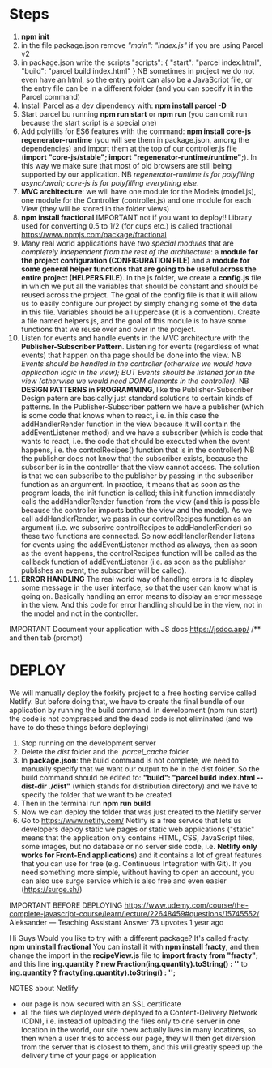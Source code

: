 # Steps
1. **npm init**
2. in the file package.json remove *"main": "index.js"* if you are using Parcel v2
3. in package.json write the scripts
   "scripts": {
    "start": "parcel index.html",
    "build": "parcel build index.html"
    }
  NB sometimes in project we do not even have an html, so the entry point can also be a JavaScript file,
  or the entry file can be in a different folder (and you can specify it in the Parcel command)
4. Install Parcel as a dev dipendency with: **npm install parcel -D**
5. Start parcel bu running **npm run start** or **npm run** (you can omit run because the start script is a special one)
6. Add polyfills for ES6 features with the command: **npm install core-js regenerator-runtime** (you will see them in package.json, among the dependencies) and import them at the top of our controller.js file (**import "core-js/stable"; import "regenerator-runtime/runtime";**). In this way we make sure that most of old browsers are still being supported by our application. NB *regenerator-runtime is for polyfilling async/await; core-js is for polyfilling everything else*.
7. **MVC architecture**: we will have one module for the Models (model.js), one module for the Controller (controller.js) and one module for each View (they will be stored in the folder views)
8. **npm install fractional** IMPORTANT not if you want to deploy!! Library used for converting 0.5 to 1/2 (for cups etc.) is called fractional https://www.npmjs.com/package/fractional
9. Many real world applications have *two special modules* that are *completely independent from the rest of the architecture*: a **module for the project configuration (CONFIGURATION FILE)** and a **module for some general helper functions that are going to be useful across the entire project (HELPERS FILE)**. In the js folder, we create a **config.js** file in which we put all the variables that should be constant and should be reused across the project. The goal of the config file is that it will allow us to easily configure our project by simply changing some of the data in this file. Variables should be all uppercase (it is a convention). Create a file named helpers.js, and the goal of this module is to have some functions that we reuse over and over in the project.
10. Listen for events and handle events in the MVC architecture with the **Publisher-Subscriber Pattern**. Listening for events (regardless of what events) that happen on tha page should be done into the view. NB *Events should be handled in the controller (otherwise we would have application logic in the view); BUT Events should be listened for in the view (otherwise we would need DOM elements in the controller)*. NB **DESIGN PATTERNS in PROGRAMMING**, like the Publisher-Subscriber Design patern are basically just standard solutions to certain kinds of patterns. In the Publisher-Subscriber pattern we have a publisher (which is some code that knows when to react, i.e. in this case the addHandlerRender function in the view because it will contain the addEventListener method) and we have a subscriber (which is code that wants to react, i.e. the code that should be executed when the event happens, i.e. the controlRecipes() function that is in the controller) NB the publisher does not know that the subscriber exists, because the subscriber is in the controller that the view cannot access. The solution is that we can subscribe to the publisher by passing in the subscriber function as an argument. In practice, it means that as soon as the program loads, the init function is called; this init function immediately calls the addHandlerRender function from the view (and this is possible because the controller imports bothe the view and the model). As we call addHandlerRender, we pass in our controlRecipes function as an argument (i.e. we subscrive controlRecipes to addHandlerRender) so these two functions are connected. So now addHandlerRender listens for events using the addEventListener method as always, then as soon as the event happens, the controlRecipes function will be called as the callback function of addEventListener (i.e. as soon as the publisher publishes an event, the subscriber will be called).
11. **ERROR HANDLING** The real world way of handling errors is to display some message in the user interface, so that the user can know what is going on. Basically handling an error means to display an error message in the view. And this code for error handling should be in the view, not in the model and not in the controller.



IMPORTANT
Document your application with JS docs https://jsdoc.app/
/** and then tab (prompt)

# DEPLOY
We will manually deploy the forkify project to a free hosting service called Netlify.
But before doing that, we have to create the final bundle of our application by running the build command.
In development (npm run start) the code is not compressed and the dead code is not eliminated (and we have to do these things before deploying)
1. Stop running on the development server
2. Delete the *dist* folder and the *.parcel_cache* folder
3. In **package.json**: the build command is not complete, we need to manually specify that we want our output to be in the dist folder. So the build command should be edited to: **"build": "parcel build index.html --dist-dir ./dist"** (which stands for distribution directory) and we have to specify the folder that we want to be created
4. Then in the terminal run **npm run build**
5. Now we can deploy the folder that was just created to the Netlify server
6. Go to https://www.netlify.com/ Netlify is a free service that lets us developers deploy static we pages or static web applications ("static" means that the application only contains HTML, CSS, JavaScript files, some images, but no database or no server side code, i.e. **Netlify only works for Front-End applications**) and it contains a lot of great features that you can use for free (e.g. Continuous Integration with Git). If you need something more simple, without having to open an account, you can also use surge service which is also free and even easier (https://surge.sh/)

IMPORTANT BEFORE DEPLOYING
https://www.udemy.com/course/the-complete-javascript-course/learn/lecture/22648459#questions/15745552/
Aleksander — Teaching Assistant
Answer
73 upvotes
1 year ago

Hi Guys
Would you like to try with a different package? It's called fracty.
**npm uninstall fractional**
You can install it with **npm install fracty**, and then change the import in the **recipeView.js** file to
    **import fracty from "fracty";**
and this line
    **ing.quantity ? new Fraction(ing.quantity).toString() : ''**
to
    **ing.quantity ? fracty(ing.quantity).toString() : '';**


NOTES about Netlify
- our page is now secured with an SSL certificate
- all the files we deployed were deployed to a Content-Delivery Network (CDN), i.e. instead of uploading the files only to one server in one location in the world, our site noew actually lives in many locations, so then when a user tries to access our page, they will then get diversion from the server that is closest to them, and this will greatly speed up the delivery time of your page or application